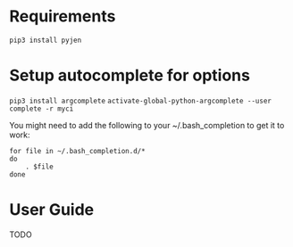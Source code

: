 # Requirements

`pip3 install pyjen`

# Setup autocomplete for options

`pip3 install argcomplete`
`activate-global-python-argcomplete --user`
`complete -r myci`

You might need to add the following to your ~/.bash_completion to get it to
work:

```
for file in ~/.bash_completion.d/*
do
	. $file
done
```

# User Guide

TODO
